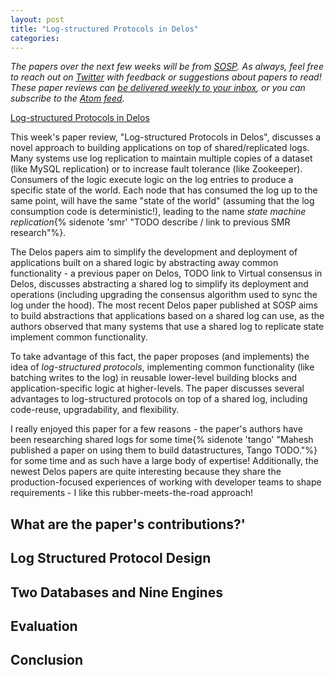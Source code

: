 ```yaml
---
layout: post
title: "Log-structured Protocols in Delos"
categories:
---
```


_The papers over the next few weeks will be from [SOSP](https://sosp2021.mpi-sws.org/). As always, feel free to reach out on [Twitter](https://twitter.com/micahlerner) with feedback or suggestions about papers to read! These paper reviews can [be delivered weekly to your inbox](https://newsletter.micahlerner.com/), or you can subscribe to the [Atom feed](https://www.micahlerner.com/feed.xml)._  

[Log-structured Protocols in Delos](TODO)

This week's paper review, "Log-structured Protocols in Delos", discusses a novel approach to building applications on top of shared/replicated logs. Many systems use log replication to maintain multiple copies of a dataset (like MySQL replication) or to increase fault tolerance (like Zookeeper). Consumers of the logic execute logic on the log entries to produce a specific state of the world. Each node that has consumed the log up to the same point, will have the same "state of the world" (assuming that the log consumption code is deterministic!), leading to the name _state machine replication_{% sidenote 'smr' "TODO describe / link to previous SMR research"%}.

The Delos papers aim to simplify the development and deployment of applications built on a shared logic by abstracting away common functionality - a previous paper on Delos, TODO link to Virtual consensus in Delos, discusses abstracting a shared log to simplify its deployment and operations (including upgrading the consensus algorithm used to sync the log under the hood). The most recent Delos paper published at SOSP aims to build abstractions that applications based on a shared log can use, as the authors observed that many systems that use a shared log to replicate state implement common functionality.  

To take advantage of this fact, the paper proposes (and implements) the idea of _log-structured protocols_, implementing common functionality (like batching writes to the log) in reusable lower-level building blocks and application-specific logic at higher-levels. The paper discusses several advantages to log-structured protocols on top of a shared log, including code-reuse, upgradability, and flexibility.

I really enjoyed this paper for a few reasons - the paper's authors have been researching shared logs for some time{% sidenote 'tango' "Mahesh published a paper on using them to build datastructures, Tango TODO."%} for some time and as such have a large body of expertise! Additionally, the newest Delos papers are quite interesting because they share the production-focused experiences of working with developer teams to shape requirements - I like this rubber-meets-the-road approach!

## What are the paper's contributions?'

## Log Structured Protocol Design

## Two Databases and Nine Engines

## Evaluation

## Conclusion